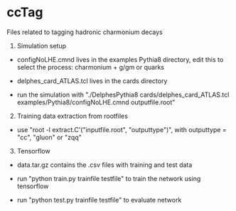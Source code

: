 # ccTag
Files related to tagging hadronic charmonium decays

1. Simulation setup

* configNoLHE.cmnd lives in the examples Pythia8 directory, edit this to select the process: charmonium + g/gm or quarks

* delphes_card_ATLAS.tcl lives in the cards directory

* run the simulation with "./DelphesPythia8 cards/delphes_card_ATLAS.tcl examples/Pythia8/configNoLHE.cmnd outputfile.root"

2. Training data extraction from rootfiles

* use "root -l extract.C'("inputfile.root", "outputtype")", with outputtype = "cc", "gluon" or "zqq"

3. Tensorflow

* data.tar.gz contains the .csv files with training and test data

* run "python train.py trainfile testfile" to train the network using tensorflow

* run "python test.py trainfile testfile" to evaluate network
